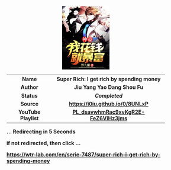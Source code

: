 
<meta charset="UTF-8">
<meta name="viewport" content="width=device-width, initial-scale=1.0">
<meta http-equiv="refresh" content="5;url=https://wtr-lab.com/en/serie-7487/super-rich-i-get-rich-by-spending-money">

<div style='margin: auto; width: 85%; padding: 10px;'>

<img src=".image/sr:igrbsm.jpeg" style='display: block; margin: auto; width: 30%;'>

| | |
| :---: | :---: |
| **Name** | **Super Rich: I get rich by spending money** |
| **Author** | **Jiu Yang Yao Dang Shou Fu** |
| **Status** | ***Completed*** |
| **Source** | **https://i0iu.github.io/0/8UNLxP** |
| **YouTube Playlist** | [**PL_dsavwhmRac9xvKgR2E-FeZ6ViHz3jms**](https://www.youtube.com/playlist?list=PL_dsavwhmRac9xvKgR2E-FeZ6ViHz3jms) |

**... Redirecting in 5 Seconds**

**if not redirected, then click ...**

**https://wtr-lab.com/en/serie-7487/super-rich-i-get-rich-by-spending-money**

</div>
